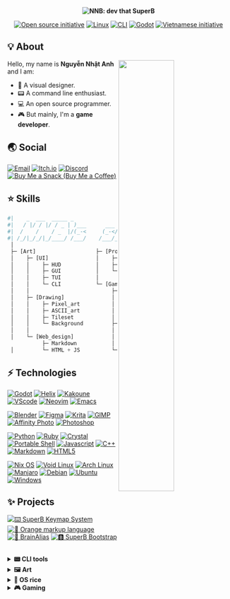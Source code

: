 <p align="center"><b><img src="https://user-images.githubusercontent.com/43980777/142753662-86c3b2dc-496d-4d34-bc39-40beb84d004f.png" alt="NNB: dev that SuperB"></b></p>
<p align="center">
  <a href="https://opensource.org"><img src="https://img.shields.io/badge/foss%20-%2335BF5C.svg?style=for-the-badge&logo=open-source-initiative&logoColor=FFFFFF" alt="Open source initiative"></a>
  <a href="https://nixos.org"><img src="https://img.shields.io/badge/linux%20-%235277C3.svg?style=for-the-badge&logo=nixos&logoColor=FFFFFF" alt="Linux"></a>
  <a href="https://en.wikipedia.org/wiki/Command-line_interface"><img src="https://img.shields.io/badge/cli%20-%23525866.svg?style=for-the-badge&logo=windows-terminal&logoColor=FFFFFF" alt="CLI"></a>
  <a href="https://godotengine.org"><img src="https://img.shields.io/badge/godot%20-%23478CBF.svg?style=for-the-badge&logo=godot-engine&logoColor=FFFFFF" alt="Godot"></a>
  <a href="https://en.wikipedia.org/wiki/Vietnam#Culture"><img src="https://img.shields.io/badge/vietnam%20-%23F75341.svg?style=for-the-badge&logo=reverbnation&logoColor=FED06E" alt="Vietnamese initiative"></a>
</p>

## 💡 About

<img align="right" width="50%" src="https://github-readme-stats.vercel.app/api?username=NNBnh&hide_border=true&show_icons=true&title_color=6BB8FF&text_color=FFFFFF&icon_color=FFC387&bg_color=171726">

Hello, my name is **Nguyễn Nhật Anh** and I am:
- 🎨 A visual designer.
- 📟 A command line enthusiast.
- 💻 An open source programmer.
- 🎮 But mainly, I'm a **game developer**.

## 🌏 Social

[![Email](https://img.shields.io/badge/email%20-%238B89CC.svg?style=for-the-badge&logo=protonmail&logoColor=FFFFFF)](mailto:nnbnh@protonmail.com)
[![Itch.io](https://img.shields.io/badge/itch.io%20-%23FA5C5C.svg?style=for-the-badge&logo=itch.io&logoColor=FFFFFF)](https://nnbnh.itch.io)
[![Discord](https://img.shields.io/badge/discord%20-%236E84D2.svg?style=for-the-badge&logo=discord&logoColor=FFFFFF)](https://discord.com/users/379173683555729408)
[![Buy Me a Snack (Buy Me a Coffee)](https://img.shields.io/badge/buy_me_a_coffee%20-%23FFC387.svg?logo=buy-me-a-coffee&logoColor=333333&style=for-the-badge)](https://www.buymeacoffee.com/nnbnh)

## ⭐ Skills

```python
#|    _  ___  _____ _               __    _ ____     __
#|   / |/ / |/ / _ | )___      ___ / /__ (_) / /    / /________ ___
#|  /    /    / _  |/(_-<     (_-</  '_// / / /    / __/ __/ -_) -_)
#| /_/|_/_/|_/____/ /___/    /___/_/\_\/_/_/_/     \__/_/  \__/\__/
 │
 ├─ [Art]                   ├─ [Programming]
 │    ├─ [UI]               │    ├─ Portable POSIXshell
 │    │    ├─ HUD           │    ├─ Python, Ruby, ...
 │    │    ├─ GUI           │    └─ Godot GDscript
 │    │    ├─ TUI           │
 │    │    └─ CLI           └─ [Game_design]
 │    │                          ├─ [Level_design]
 │    ├─ [Drawing]               │    ├─ Platformer
 │    │    ├─ Pixel_art          │    ├─ Top_down
 │    │    ├─ ASCII_art          │    └─ Environmental_storytelling
 │    │    ├─ Tileset            │
 │    │    └─ Background         ├─ [Story_writing]
 │    │                          │    ├─ Character_building
 │    └─ [Web_design]            │    └─ World_building
           ├─ Markdown           │
 │         └─ HTML + JS          └─ UX
```

## ⚡ Technologies

[![Godot](https://img.shields.io/badge/godot%20-%23478CBF.svg?style=for-the-badge&logo=godot-engine&logoColor=FFFFFF)](https://godotengine.org)
[![Helix](https://img.shields.io/badge/helix%20-%23502E66.svg?style=for-the-badge&logo=sublime-text&logoColor=FFFFFF)](https://helix-editor.com)
[![Kakoune](https://img.shields.io/badge/kakoune%20-%23F9765A.svg?style=for-the-badge&logo=kodi&logoColor=FFFFFF)](https://kakoune.org)
[![VScode](https://img.shields.io/badge/vscode%20-%23007ACC.svg?style=for-the-badge&logo=visual-studio-code&logoColor=FFFFFF)](https://vscodium.com)
[![Neovim](https://img.shields.io/badge/neovim%20-%2357A143.svg?style=for-the-badge&logo=neovim&logoColor=FFFFFF)](https://neovim.io)
[![Emacs](https://img.shields.io/badge/emacs%20-%237F5AB6.svg?style=for-the-badge&logo=gnu-emacs&logoColor=FFFFFF)](https://www.gnu.org/software/emacs)

[![Blender](https://img.shields.io/badge/blender%20-%23F5792A.svg?style=for-the-badge&logo=blender&logoColor=FFFFFF)](https://www.blender.org)
[![Figma](https://img.shields.io/badge/figma%20-%23F24E1E.svg?style=for-the-badge&logo=figma&logoColor=FFFFFF)](https://www.figma.com)
[![Krita](https://img.shields.io/badge/krita%20-%233BABFF.svg?style=for-the-badge&logo=krita&logoColor=FFFFFF)](https://krita.org)
[![GIMP](https://img.shields.io/badge/gimp%20-%235C5543.svg?style=for-the-badge&logo=gimp&logoColor=FFFFFF)](https://www.gimp.org)
[![Affinity Photo](https://img.shields.io/badge/affinity_photo%20-%237E4DD2.svg?style=for-the-badge&logo=affinity-photo&logoColor=FFFFFF)](https://affinity.serif.com/en-gb/photo)
[![Photoshop](https://img.shields.io/badge/photoshop%20-%2331A8FF.svg?style=for-the-badge&logo=adobe-photoshop&logoColor=FFFFFF)](https://alternativeto.net/software/adobe-photoshop)

[![Python](https://img.shields.io/badge/python%20-%2314354C.svg?style=for-the-badge&logo=python&logoColor=FFFFFF)](https://www.python.org)
[![Ruby](https://img.shields.io/badge/ruby%20-%23CC342D.svg?style=for-the-badge&logo=ruby&logoColor=FFFFFF)](https://www.ruby-lang.org)
[![Crystal](https://img.shields.io/badge/crystal%20-%23000000.svg?style=for-the-badge&logo=crystal&logoColor=FFFFFF)](https://crystal-lang.org/)
[![Portable Shell](https://img.shields.io/badge/posix_shell%20-%23121011.svg?style=for-the-badge&logo=gnu-bash&logoColor=white)](https://github.com/dylanaraps/pure-sh-bible)
[![Javascript](https://img.shields.io/badge/javascript%20-%23F7DF1E.svg?style=for-the-badge&logo=javascript&logoColor=333333)](https://en.wikipedia.org/wiki/JavaScript)
[![C++](https://img.shields.io/badge/c++%20-%2300599C.svg?style=for-the-badge&logo=c%2B%2B&logoColor=FFFFFF)](https://isocpp.org)
[![Markdown](https://img.shields.io/badge/markdown-%23000000.svg?style=for-the-badge&logo=markdown&logoColor=FFFFFF)](https://pandoc.org)
[![HTML5](https://img.shields.io/badge/html5%20-%23E34F26.svg?style=for-the-badge&logo=html5&logoColor=FFFFFF)](https://pandoc.org)

[![Nix OS](https://img.shields.io/badge/nixos%20-%235277C3.svg?style=for-the-badge&logo=nixos&logoColor=FFFFFF)](https://nixos.org)
[![Void Linux](https://img.shields.io/badge/void_linux%20-%23478061.svg?style=for-the-badge&logo=linux&logoColor=FFFFFF)](https://voidlinux.org)
[![Arch Linux](https://img.shields.io/badge/arch_linux%20-%231793D1.svg?style=for-the-badge&logo=arch-linux&logoColor=FFFFFF)](https://www.archlinux.org)
[![Manjaro](https://img.shields.io/badge/manjaro%20-%2335BF5C.svg?style=for-the-badge&logo=manjaro&logoColor=FFFFFF)](https://manjaro.org)
[![Debian](https://img.shields.io/badge/debian%20-%23A81D33.svg?style=for-the-badge&logo=debian&logoColor=FFFFFF)](https://www.debian.org)
[![Ubuntu](https://img.shields.io/badge/ubuntu%20-%23E95420.svg?style=for-the-badge&logo=ubuntu&logoColor=FFFFFF)](https://ubuntu.com)
[![Windows](https://img.shields.io/badge/windows%20-%230078D6.svg?style=for-the-badge&logo=windows&logoColor=FFFFFF)](https://www.microsoft.com/en-gb/software-download/windows10)

## ✨ Projects

[![⌨️ SuperB Keymap System](https://github-readme-stats.vercel.app/api/pin/?username=NNBnh&repo=bmap&hide_border=true&show_icons=true&title_color=6BB8FF&text_color=FFFFFF&icon_color=FFC387&bg_color=171726)](https://github.com/NNBnh/bmap)
[![🍊 Orange markup language](https://github-readme-stats.vercel.app/api/pin/?username=NNBnh&repo=orml&hide_border=true&show_icons=true&title_color=6BB8FF&text_color=FFFFFF&icon_color=FFC387&bg_color=171726)](https://github.com/NNBnh/orml)
[![🧠 BrainAlias](https://github-readme-stats.vercel.app/api/pin/?username=NNBnh&repo=brainalias&hide_border=true&show_icons=true&title_color=6BB8FF&text_color=FFFFFF&icon_color=FFC387&bg_color=171726)](https://github.com/NNBnh/brainalias)
[![🅱️ SuperB Bootstrap](https://github-readme-stats.vercel.app/api/pin/?username=NNBnh&repo=superb-bootstrap&hide_border=true&show_icons=true&title_color=6BB8FF&text_color=FFFFFF&icon_color=FFC387&bg_color=171726)](https://github.com/NNBnh/superb-bootstrap)

<br>

<details>
  <summary><b>📟 CLI tools</b></summary>
  <br>

  [![SEX Utils](https://github-readme-stats.vercel.app/api/pin/?username=NNBnh&repo=sex_utils&hide_border=true&show_icons=true&title_color=6BB8FF&text_color=FFFFFF&icon_color=FFC387&bg_color=171726)](https://github.com/NNBnh/sex_utils)
  [![Wordle CLI](https://github-readme-stats.vercel.app/api/pin/?username=NNBnh&repo=wordle_cli&hide_border=true&show_icons=true&title_color=6BB8FF&text_color=FFFFFF&icon_color=FFC387&bg_color=171726)](https://github.com/NNBnh/wordle_cli)

  [![Bfetch](https://github-readme-stats.vercel.app/api/pin/?username=NNBnh&repo=bfetch&hide_border=true&show_icons=true&title_color=6BB8FF&text_color=FFFFFF&icon_color=FFC387&bg_color=171726)](https://github.com/NNBnh/bfetch)
  [![Bsymlink](https://github-readme-stats.vercel.app/api/pin/?username=NNBnh&repo=bsymlink&hide_border=true&show_icons=true&title_color=6BB8FF&text_color=FFFFFF&icon_color=FFC387&bg_color=171726)](https://github.com/NNBnh/bsymlink)
  [![Coderun](https://github-readme-stats.vercel.app/api/pin/?username=NNBnh&repo=coderun&hide_border=true&show_icons=true&title_color=6BB8FF&text_color=FFFFFF&icon_color=FFC387&bg_color=171726)](https://github.com/NNBnh/coderun)
  [![Coderun.kak](https://github-readme-stats.vercel.app/api/pin/?username=NNBnh&repo=coderun.kak&hide_border=true&show_icons=true&title_color=6BB8FF&text_color=FFFFFF&icon_color=FFC387&bg_color=171726)](https://github.com/NNBnh/coderun.kak)
  [![Clipb](https://github-readme-stats.vercel.app/api/pin/?username=NNBnh&repo=clipb&hide_border=true&show_icons=true&title_color=6BB8FF&text_color=FFFFFF&icon_color=FFC387&bg_color=171726)](https://github.com/NNBnh/clipb)
  [![Clipb.kak](https://github-readme-stats.vercel.app/api/pin/?username=NNBnh&repo=clipb.kak&hide_border=true&show_icons=true&title_color=6BB8FF&text_color=FFFFFF&icon_color=FFC387&bg_color=171726)](https://github.com/NNBnh/clipb.kak)
  [![SuperB MK](https://github-readme-stats.vercel.app/api/pin/?username=NNBnh&repo=mk&hide_border=true&show_icons=true&title_color=6BB8FF&text_color=FFFFFF&icon_color=FFC387&bg_color=171726)](https://github.com/NNBnh/mk)
  [![SuperB HR](https://github-readme-stats.vercel.app/api/pin/?username=NNBnh&repo=hr&hide_border=true&show_icons=true&title_color=6BB8FF&text_color=FFFFFF&icon_color=FFC387&bg_color=171726)](https://github.com/NNBnh/hr)
  [![Terminal explorer](https://github-readme-stats.vercel.app/api/pin/?username=NNBnh&repo=terminal-explorer&hide_border=true&show_icons=true&title_color=6BB8FF&text_color=FFFFFF&icon_color=FFC387&bg_color=171726)](https://github.com/NNBnh/terminal-explorer)
  [![Sed collections](https://github-readme-stats.vercel.app/api/pin/?username=NNBnh&repo=sed-collections&hide_border=true&show_icons=true&title_color=6BB8FF&text_color=FFFFFF&icon_color=FFC387&bg_color=171726)](https://github.com/NNBnh/sed-collections)

  <div align="center">

  | Check out [**Info Mono**](https://github.com/info-mono) for more CLI tools focused on displaying information. |
  | ------------------------------------------------------------------------------------------------------------- |

  </div>

  <br>
</details>

<details>
  <summary><b>🖼️ Art</b></summary>
  <br>

  Some of projects which I have been involved in graphic design:

  [![Dino's assets](https://github-readme-stats.vercel.app/api/pin/?username=NNBnh&repo=dino-assets&hide_border=true&show_icons=true&title_color=6BB8FF&text_color=FFFFFF&icon_color=FFC387&bg_color=171726)](https://github.com/NNBnh/dino-assets)
  [![FlappyChim's assets](https://github-readme-stats.vercel.app/api/pin/?username=NNBnh&repo=flappybirdart&hide_border=true&show_icons=true&title_color=6BB8FF&text_color=FFFFFF&icon_color=FFC387&bg_color=171726)](https://github.com/NNBnh/flappybirdart)
  [![Chess logo](https://github-readme-stats.vercel.app/api/pin/?username=NNBnh&repo=chess-logo&hide_border=true&show_icons=true&title_color=6BB8FF&text_color=FFFFFF&icon_color=FFC387&bg_color=171726)](https://github.com/NNBnh/chess-logo)
  [![NoWM](https://github-readme-stats.vercel.app/api/pin/?username=K4zoku&repo=nowm&hide_border=true&show_icons=true&title_color=6BB8FF&text_color=FFFFFF&icon_color=FFC387&bg_color=171726)](https://github.com/K4zoku/nowm)

  <br>
</details>

<details>
  <summary><b>🍚 OS rice</b></summary>
  <br>

  Improving my desktop design and workflow is one of my favorite hobby, here are my [`Đotfiles`](https://github.com/NNBnh/dots) as well as my other resources:

  [![Dotfiles](https://github-readme-stats.vercel.app/api/pin/?username=NNBnh&repo=dots&hide_border=true&show_icons=true&title_color=6BB8FF&text_color=FFFFFF&icon_color=FFC387&bg_color=171726)](https://github.com/NNBnh/dots)
  [![NUR packages](https://github-readme-stats.vercel.app/api/pin/?username=NNBnh&repo=nur-packages&hide_border=true&show_icons=true&title_color=6BB8FF&text_color=FFFFFF&icon_color=FFC387&bg_color=171726)](https://github.com/NNBnh/nur-packages)
  [![SuperB ST](https://github-readme-stats.vercel.app/api/pin/?username=NNBnh&repo=superb-st&hide_border=true&show_icons=true&title_color=6BB8FF&text_color=FFFFFF&icon_color=FFC387&bg_color=171726)](https://github.com/NNBnh/superb-st)
  [![ANSI Arts](https://github-readme-stats.vercel.app/api/pin/?username=NNBnh&repo=ansi&hide_border=true&show_icons=true&title_color=6BB8FF&text_color=FFFFFF&icon_color=FFC387&bg_color=171726)](https://github.com/NNBnh/ansi)
  [![Bmono](https://github-readme-stats.vercel.app/api/pin/?username=NNBnh&repo=bmono&hide_border=true&show_icons=true&title_color=6BB8FF&text_color=FFFFFF&icon_color=FFC387&bg_color=171726)](https://github.com/NNBnh/bmono)
  [![Base16 terminal Kakoune](https://github-readme-stats.vercel.app/api/pin/?username=NNBnh&repo=base16-terminal.kak&hide_border=true&show_icons=true&title_color=6BB8FF&text_color=FFFFFF&icon_color=FFC387&bg_color=171726)](https://github.com/NNBnh/base16-terminal.kak)
  [![Da One](https://github-readme-stats.vercel.app/api/pin/?username=NNBnh&repo=da-one&hide_border=true&show_icons=true&title_color=6BB8FF&text_color=FFFFFF&icon_color=FFC387&bg_color=171726)](https://github.com/NNBnh/da-one)
  [![Da One Base16](https://github-readme-stats.vercel.app/api/pin/?username=NNBnh&repo=base16-da-one-schemes&hide_border=true&show_icons=true&title_color=6BB8FF&text_color=FFFFFF&icon_color=FFC387&bg_color=171726)](https://github.com/NNBnh/base16-da-one-schemes)

  <br>
</details>

<details>
  <summary><b>🎮 Gaming</b></summary>
  <br>

  [![Minecraft bookmarks](https://github-readme-stats.vercel.app/api/pin/?username=NNBnh&repo=minecraft-bookmarks&hide_border=true&show_icons=true&title_color=6BB8FF&text_color=FFFFFF&icon_color=FFC387&bg_color=171726)](https://github.com/NNBnh/minecraft-bookmarks)
  [![Craft Everything](https://github-readme-stats.vercel.app/api/pin/?username=NNBnh&repo=craft-everything&hide_border=true&show_icons=true&title_color=6BB8FF&text_color=FFFFFF&icon_color=FFC387&bg_color=171726)](https://github.com/NNBnh/craft-everything)
  [![NNB Arcade](https://github-readme-stats.vercel.app/api/pin/?username=NNBnh&repo=osu-arcade&hide_border=true&show_icons=true&title_color=6BB8FF&text_color=FFFFFF&icon_color=FFC387&bg_color=171726)](https://github.com/NNBnh/osu-arcade)

  <br>
</details>
